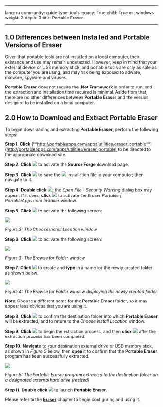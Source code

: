 

---

lang: ru
community: guide
type: tools
legacy: True
child: True
os: windows
weight: 3
depth: 3
title: Portable Eraser

---

## 1.0 Differences between Installed and Portable Versions of Eraser ##

Given that portable tools are not installed on a local computer, their existence and use may remain undetected. However, keep in mind that your external device or USB memory stick, and portable tools are only as safe as the computer you are using, and may risk being exposed to adware, malware, spyware and viruses.

**Portable Eraser** does not require the **.Net Framework** in order to run, and the extraction and installation time required is minimal. Aside from that, there are no other differences between **Portable Eraser** and the version designed to be installed on a local computer.

## 2.0 How to Download and Extract Portable Eraser ##

To begin downloading and extracting **Portable Eraser**, perform the following steps:

**Step 1**. **Click** [**http://portableapps.com/apps/utilities/eraser_portable**](http://portableapps.com/apps/utilities/eraser_portable) to be directed to the appropriate download site.

**Step 2**. **Click** ![](/sbox/screen/eraserportable-en/01.png) to activate the **Source Forge** download page.

**Step 3**. **Click** ![](/sbox/screen/eraserportable-en/02.png)
 to save the ![](/sbox/screen/eraserportable-en/03.png) installation file to your computer; then navigate to it.

**Step 4**. **Double click** ![](/sbox/screen/eraserportable-en/03.png); the *Open File - Security Warning* dialog box may appear. If it does, **click** ![](/sbox/screen/eraserportable-en/04.png) to activate the *Eraser Portable | PortableApps.com Installer* window.

**Step 5**. **Click** ![](/sbox/screen/eraserportable-en/06.png) to activate the following screen: 

![](/sbox/screen/eraserportable-en/07.png)

*Figure 2: The Choose Install Location window*

**Step 6**. **Click** ![](/sbox/screen/eraserportable-en/08.png) to activate the following screen:

![](/sbox/screen/eraserportable-en/09.png)

*Figure 3: The Browse for Folder window*

**Step 7**. **Click** ![](/sbox/screen/eraserportable-en/10.png) to create and **type** in a name for the newly created folder as shown below:

![](/sbox/screen/eraserportable-en/11.png)

*Figure 4: The Browse for Folder window displaying the newly created folder*

**Note**: Choose a different name for the **Portable Eraser** folder, so it may appear less obvious that you are using it.

**Step 8**. **Click** ![](/sbox/screen/eraserportable-en/12.png) to confirm the destination folder into which **Portable Eraser** will be extracted, and to return to the *Choose Install Location* window. 

**Step 9**. **Click** ![](/sbox/screen/eraserportable-en/13.png) to begin the extraction process, and then **click** ![](/sbox/screen/eraserportable-en/14.png) after the extraction process has been completed.

**Step 10**. **Navigate** to your destination external drive or USB memory stick, as shown in *Figure 5* below, then **open** it to confirm that the **Portable Eraser** program has been successfully extracted.

![](/sbox/screen/eraserportable-en/15.png)

*Figure 5: The Portable Eraser program extracted to the destination folder on a designated external hard drive (resized)*

**Step 11**. **Double click** ![](/sbox/screen/eraserportable-en/16.png) to launch **Portable Eraser**.

Please refer to the [**Eraser**](/en/eraser_main) chapter to begin configuring and using it.

